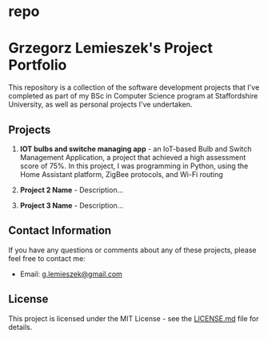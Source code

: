 # repo
# Grzegorz Lemieszek's Project Portfolio

This repository is a collection of the software development projects that I've completed as part of my BSc in Computer Science program at Staffordshire University, as well as personal projects I've undertaken. 

## Projects

1. **IOT bulbs and switche managing app** - an IoT-based Bulb and Switch Management Application, a project that achieved a high assessment score of 75%. In this project, I was programming in Python, using the Home Assistant platform, ZigBee protocols, and Wi-Fi routing

2. **Project 2 Name** - Description...

3. **Project 3 Name** - Description...

## Contact Information

If you have any questions or comments about any of these projects, please feel free to contact me:

- Email: g.lemieszek@gmail.com

## License

This project is licensed under the MIT License - see the [LICENSE.md](LICENSE.md) file for details.
